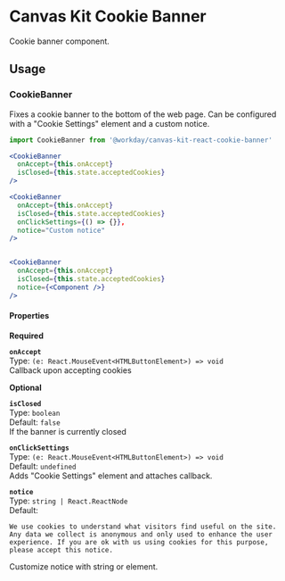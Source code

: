 # Canvas Kit Cookie Banner

Cookie banner component.

## Usage

### CookieBanner

Fixes a cookie banner to the bottom of the web page. Can be configured with a "Cookie Settings"
element and a custom notice.

```jsx
import CookieBanner from '@workday/canvas-kit-react-cookie-banner'

<CookieBanner
  onAccept={this.onAccept}
  isClosed={this.state.acceptedCookies}
/>

<CookieBanner
  onAccept={this.onAccept}
  isClosed={this.state.acceptedCookies}
  onClickSettings={() => {}},
  notice="Custom notice"
/>


<CookieBanner
  onAccept={this.onAccept}
  isClosed={this.state.acceptedCookies}
  notice={<Component />}
/>
```

#### Properties

**Required**

**`onAccept`**  
Type: `(e: React.MouseEvent<HTMLButtonElement>) => void`  
Callback upon accepting cookies

**Optional**

**`isClosed`**  
Type: `boolean`  
Default: `false`  
If the banner is currently closed

**`onClickSettings`**  
Type: `(e: React.MouseEvent<HTMLButtonElement>) => void`  
Default: `undefined`  
Adds "Cookie Settings" element and attaches callback.

**`notice`**  
Type: `string | React.ReactNode`  
Default:

```
We use cookies to understand what visitors find useful on the site. Any data we collect is anonymous and only used to enhance the user experience. If you are ok with us using cookies for this purpose, please accept this notice.
```

Customize notice with string or element.
